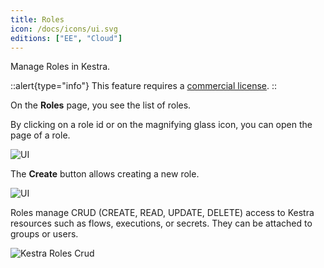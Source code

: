 ```yaml
---
title: Roles
icon: /docs/icons/ui.svg
editions: ["EE", "Cloud"]
---
```


Manage Roles in Kestra.

::alert{type="info"}
This feature requires a [commercial license](/pricing).
::

On the **Roles** page, you see the list of roles.

By clicking on a role id or on the magnifying glass icon, you can open the page of a role.

![UI](/docs/user-interface-guide/21-EE-Roles.png)

The **Create** button allows creating a new role.

![UI](/docs/user-interface-guide/22-EE-Roles-Create.png)


Roles manage CRUD (CREATE, READ, UPDATE, DELETE) access to Kestra resources such as flows, executions, or secrets. They can be attached to groups or users.

![Kestra Roles Crud](/docs/user-interface-guide/32-EE-Roles-CRUD.png)


